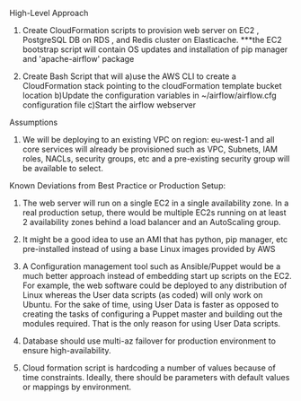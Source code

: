 High-Level Approach
1) Create CloudFormation scripts to provision web server on EC2 , PostgreSQL DB on RDS , and Redis cluster on Elasticache.
***the EC2 bootstrap script will contain OS updates and installation of pip manager and 'apache-airflow' package

2) Create Bash Script that will 
	a)use the AWS CLI to create a CloudFormation stack pointing to the cloudFormation template bucket location
	b)Update the configuration variables in ~/airflow/airflow.cfg configuration file 
	c)Start the airflow webserver


Assumptions
1) We will be deploying to an existing VPC on region: eu-west-1 and all core services will already be provisioned such as VPC, Subnets, IAM roles, NACLs, security groups, etc and a pre-existing security group will be available to select.

Known Deviations from Best Practice or Production Setup:
1) The web server will run on a single EC2 in a single availability zone.  In a real production setup, there would be multiple EC2s running on at least 2 availability zones behind a load balancer and an AutoScaling group.

2) It might be a good idea to use an AMI that has python, pip manager, etc pre-installed instead of using a base Linux images provided by AWS

3) A Configuration management tool such as Ansible/Puppet would be a much better approach instead of embedding start up scripts on the EC2.  For example,  the web software could be deployed to any distribution of Linux whereas the User data scripts (as coded) will only work on Ubuntu.
For the sake of time,  using User Data is faster as opposed to creating the tasks of configuring a Puppet master and building out the modules required.
That is the only reason for using User Data scripts.

4) Database should use multi-az failover for production environment to ensure high-availability.

5) Cloud formation script is hardcoding a number of values because of time constraints.  Ideally, there should be parameters with default values or mappings by environment.